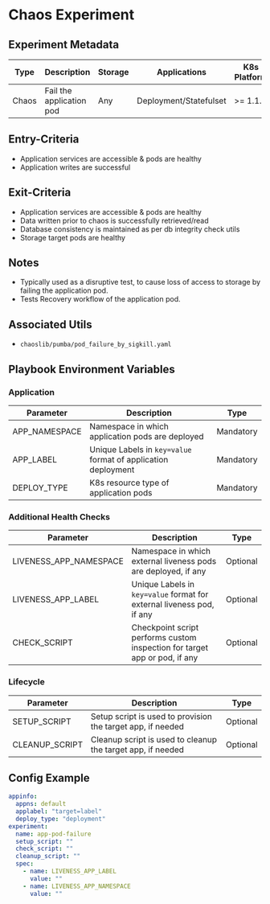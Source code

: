 # Chaos Experiment

## Experiment Metadata

| Type  | Description              | Storage |       Applications     | K8s Platform |
| ----- | ------------------------ | ------- | ---------------------- | ------------ |
| Chaos | Fail the application pod |   Any   | Deployment/Statefulset | >= 1.1.0     |

## Entry-Criteria

- Application services are accessible & pods are healthy
- Application writes are successful

## Exit-Criteria

- Application services are accessible & pods are healthy
- Data written prior to chaos is successfully retrieved/read
- Database consistency is maintained as per db integrity check utils
- Storage target pods are healthy

## Notes

- Typically used as a disruptive test, to cause loss of access to storage by failing the application pod.
- Tests Recovery workflow of the application pod.

## Associated Utils

- `chaoslib/pumba/pod_failure_by_sigkill.yaml`

## Playbook Environment Variables

### Application

| Parameter     | Description                                                   | Type      |
| ------------- | ------------------------------------------------------------- | --------- |
| APP_NAMESPACE | Namespace in which application pods are deployed              | Mandatory |
| APP_LABEL     | Unique Labels in `key=value` format of application deployment | Mandatory |
| DEPLOY_TYPE   | K8s resource type of application pods                         | Mandatory |

### Additional Health Checks

| Parameter              | Description                                                                | Type      |
| ---------------------- | -------------------------------------------------------------------------- | --------- |
| LIVENESS_APP_NAMESPACE | Namespace in which external liveness pods are deployed, if any             | Optional  |
| LIVENESS_APP_LABEL     | Unique Labels in `key=value` format for external liveness pod, if any      | Optional  |
| CHECK_SCRIPT           | Checkpoint script performs custom inspection for target app or pod, if any | Optional  |

### Lifecycle

| Parameter      | Description                                                 | Type      |
| -------------- | ----------------------------------------------------------- | --------- |
| SETUP_SCRIPT   | Setup script is used to provision the target app, if needed | Optional  |
| CLEANUP_SCRIPT | Cleanup script is used to cleanup the target app, if needed | Optional  |

## Config Example

```yaml
appinfo:
  appns: default
  applabel: "target=label"
  deploy_type: "deployment"
experiment:
  name: app-pod-failure
  setup_script: ""
  check_script: ""
  cleanup_script: ""
  spec:
    - name: LIVENESS_APP_LABEL
      value: ""
    - name: LIVENESS_APP_NAMESPACE
      value: ""
```
